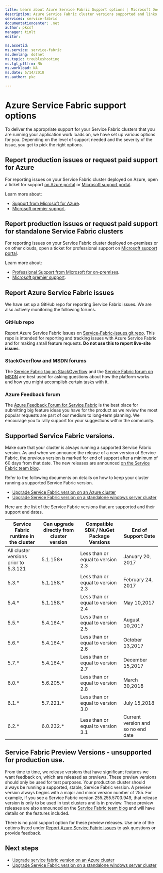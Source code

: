 ```yaml
---
title: Learn about Azure Service Fabric Support options | Microsoft Docs
description: Azure Service Fabric cluster versions supported and links to file support tickets
services: service-fabric
documentationcenter: .net
author: pkcsf
manager: timlt
editor: 

ms.assetid: 
ms.service: service-fabric
ms.devlang: dotnet
ms.topic: troubleshooting
ms.tgt_pltfrm: NA
ms.workload: NA
ms.date: 5/14/2018
ms.author: pkc

---
```

# Azure Service Fabric support options

To deliver the appropriate support for your Service Fabric clusters that you are running your application work loads on, we have set up various options for you. Depending on the level of support needed and the severity of the issue, you get to pick the right options. 

## Report production issues or request paid support for Azure

For reporting issues on your Service Fabric cluster deployed on Azure, open a ticket for support [on Azure portal](https://ms.portal.azure.com/#blade/Microsoft_Azure_Support/HelpAndSupportBlade/overview)
or [Microsoft support portal](http://support.microsoft.com/oas/default.aspx?prid=16146).

Learn more about:
 
- [Support from Microsoft for Azure](https://azure.microsoft.com/support/plans/?b=16.44).
- [Microsoft premier support](https://support.microsoft.com/en-us/premier).

<a id="getlivesitesupportonprem"></a>

## Report production issues or request paid support for standalone Service Fabric clusters

For reporting issues on your Service Fabric cluster deployed on-premises or on other clouds, open a ticket for professional support on [Microsoft support portal](http://support.microsoft.com/oas/default.aspx?prid=16146).

Learn more about:

- [Professional Support from Microsoft for on-premises](https://support.microsoft.com/en-us/gp/offerprophone?wa=wsignin1.0).
- [Microsoft premier support](https://support.microsoft.com/en-us/premier).

## Report Azure Service Fabric issues 
We have set up a GitHub repo for reporting Service Fabric issues.  We are also actively monitoring the following forums.

### GitHub repo 
Report Azure Service Fabric Issues on [Service-Fabric-issues git repo](https://github.com/Azure/service-fabric-issues). This repo is intended for reporting and tracking issues with Azure Service Fabric and for making small feature requests. **Do not use this to report live-site issues**.

### StackOverflow and MSDN forums
The [Service Fabric tag on StackOverflow][stackoverflow] and the [Service Fabric forum on MSDN][msdn-forum] are best used for asking questions about how the platform works and how you might accomplish certain tasks with it.

### Azure Feedback forum
The [Azure Feedback Forum for Service Fabric][uservoice-forum] is the best place for submitting big feature ideas you have for the product as we review the most popular requests are part of our medium to long-term planning. We encourage you to rally support for your suggestions within the community.


## Supported Service Fabric versions.

Make sure that your cluster is always running a supported Service Fabric version. As and when we announce the release of a new version of Service Fabric, the previous version is marked for end of support after a minimum of 60 days from that date. The new releases are announced [on the Service Fabric team blog](https://blogs.msdn.microsoft.com/azureservicefabric/).

Refer to the following documents on details on how to keep your cluster running a supported Service Fabric version.

- [Upgrade Service Fabric version on an Azure cluster ](service-fabric-cluster-upgrade.md)
- [Upgrade Service Fabric version on a standalone windows server cluster ](service-fabric-cluster-upgrade-windows-server.md)
 
Here are the list of the Service Fabric versions that are supported and their support end dates.

| **Service Fabric runtime in the cluster** | **Can upgrade directly from cluster version** |**Compatible SDK / NuGet Package Versions** | **End of Support Date** |
| --- | --- |--- | --- |
| All cluster versions prior to 5.3.121 | 5.1.158* |Less than or equal to version  2.3 |January 20, 2017 |
| 5.3.* | 5.1.158.* |Less than or equal to version  2.3 |February 24, 2017 |
| 5.4.* | 5.1.158.* |Less than or equal to version  2.4 |May 10,2017       |
| 5.5.* | 5.4.164.* |Less than or equal to version  2.5 |August 10,2017    |
| 5.6.* | 5.4.164.* |Less than or equal to version  2.6 |October 13,2017   |
| 5.7.* | 5.4.164.* |Less than or equal to version  2.7 |December 15,2017  |
| 6.0.* | 5.6.205.* |Less than or equal to version  2.8 |March 30,2018     | 
| 6.1.* | 5.7.221.* |Less than or equal to version  3.0 |July 15,2018      |
| 6.2.* | 6.0.232.* |Less than or equal to version  3.1 |Current version and so no end date |

## Service Fabric Preview Versions - unsupported for production use.
From time to time, we release versions that have significant features we want feedback on, which are released as previews. These preview versions should only be used for test purposes. Your production cluster should always be running a supported, stable, Service Fabric version. A preview version always begins with a major and minor version number of 255. For example, if you see a Service Fabric version 255.255.5703.949, that release version is only to be used in test clusters and is in preview. These preview releases are also announced on the [Service Fabric team blog](https://blogs.msdn.microsoft.com/azureservicefabric) and will have details on the features included.

There is no paid support option for these preview releases. Use one of the options listed under [Report Azure Service Fabric issues](https://docs.microsoft.com/azure/service-fabric/service-fabric-support#report-azure-service-fabric-issues) to ask questions or provide feedback.

## Next steps

- [Upgrade service fabric version on an Azure cluster ](service-fabric-cluster-upgrade.md)
- [Upgrade Service Fabric version on a standalone windows server cluster ](service-fabric-cluster-upgrade-windows-server.md)

<!--references-->
[msdn-forum]: https://social.msdn.microsoft.com/Forums/en-US/home?forum=AzureServiceFabric
[stackoverflow]: http://stackoverflow.com/questions/tagged/azure-service-fabric
[uservoice-forum]: https://feedback.azure.com/forums/293901-service-fabric
[acom-docs]: http://aka.ms/servicefabricdocs
[sample-repos]: http://aka.ms/servicefabricsamples
